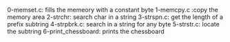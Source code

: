 0-memset.c: fills the memeory with a constant byte
1-memcpy.c :copy the memory area
2-strchr: search char in a string
3-strspn.c: get the length of a prefix subtring
4-strpbrk.c: search in a string for any byte
5-strstr.c: locate the subtring
6-print_chessboard: prints the chessboard
